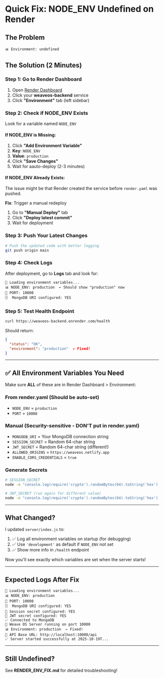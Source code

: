 # Quick Fix: NODE_ENV Undefined on Render

## The Problem
```
📊 Environment: undefined
```

## The Solution (2 Minutes)

### Step 1: Go to Render Dashboard
1. Open [Render Dashboard](https://dashboard.render.com/)
2. Click your **weaveos-backend** service
3. Click **"Environment"** tab (left sidebar)

### Step 2: Check if NODE_ENV Exists
Look for a variable named `NODE_ENV`

#### If NODE_ENV is Missing:
1. Click **"Add Environment Variable"**
2. **Key**: `NODE_ENV`
3. **Value**: `production`
4. Click **"Save Changes"**
5. Wait for aauto-deploy (2-3 minutes)

#### If NODE_ENV Already Exists:
The issue might be that Render created the service before `render.yaml` was pushed.

**Fix**: Trigger a manual redeploy
1. Go to **"Manual Deploy"** tab
2. Click **"Deploy latest commit"**
3. Wait for deployment

### Step 3: Push Your Latest Changes

```bash
# Push the updated code with better logging
git push origin main
```

### Step 4: Check Logs

After deployment, go to **Logs** tab and look for:

```
🔧 Loading environment variables...
📊 NODE_ENV: production  ← Should show "production" now
🔌 PORT: 10000
🗄️  MongoDB URI configured: YES
```

### Step 5: Test Health Endpoint

```bash
curl https://weaveos-backend.onrender.com/health
```

Should return:
```json
{
  "status": "OK",
  "environment": "production"  ← Fixed!
}
```

---

## ✅ All Environment Variables You Need

Make sure **ALL** of these are in Render Dashboard > Environment:

### From render.yaml (Should be auto-set)
- `NODE_ENV` = `production`
- `PORT` = `10000`

### Manual (Security-sensitive - DON'T put in render.yaml)
- `MONGODB_URI` = Your MongoDB connection string
- `SESSION_SECRET` = Random 64-char string
- `JWT_SECRET` = Random 64-char string (different!)
- `ALLOWED_ORIGINS` = `https://weaveos.netlify.app`
- `ENABLE_CORS_CREDENTIALS` = `true`

### Generate Secrets
```bash
# SESSION_SECRET
node -e "console.log(require('crypto').randomBytes(64).toString('hex'))"

# JWT_SECRET (run again for different value)
node -e "console.log(require('crypto').randomBytes(64).toString('hex'))"
```

---

## What Changed?

I updated `server/index.js` to:
1. ✅ Log all environment variables on startup (for debugging)
2. ✅ Use `'development'` as default if `NODE_ENV` not set
3. ✅ Show more info in `/health` endpoint

Now you'll see exactly which variables are set when the server starts!

---

## Expected Logs After Fix

```
🔧 Loading environment variables...
📊 NODE_ENV: production
🔌 PORT: 10000
🗄️  MongoDB URI configured: YES
🔐 Session secret configured: YES
🔑 JWT secret configured: YES
✅ Connected to MongoDB
🚀 Weave OS Server running on port 10000
📊 Environment: production  ← Fixed!
🔗 API Base URL: http://localhost:10000/api
✅ Server started successfully at 2025-10-19T...
```

---

## Still Undefined?

See **RENDER_ENV_FIX.md** for detailed troubleshooting!
